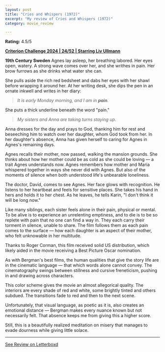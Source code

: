 ```yaml
---
layout: post
title: "Cries and Whispers (1972)"
excerpt: "My review of Cries and Whispers (1972)"
category: movie_review

---
```


**Rating:** 4.5/5

<b><a href="https://boxd.it/qWjuA/detail" rel="nofollow">Criterion Challenge 2024 | 24/52 | Starring Liv Ullmann</a></b>

<b>19th Century Sweden</b>
Agnes lay asleep, her breathing labored. Her eyes open, watery. A strong wave comes over her, and she writhes in pain. Her brow furrows as she drinks what water she can.

She pulls aside the rich red bedsheet and dabs her eyes with her shawl before wrapping it around her. At her writing desk, she dips the pen in an ornate inkwell and writes in her diary:

<blockquote><i>It is early Monday morning, and I am in <b>pain</b>.</i></blockquote>She puts a thick underline beneath the word "pain."

<blockquote><i>My sisters and Anna are taking turns staying up.</i></blockquote>Anna dresses for the day and prays to God, thanking him for rest and beseeching him to watch over her daughter, whom God took from her. In her daughter's absence, Anna has given herself to caring for Agnes in Agnes's remaining days.

Agnes recalls their mother, now passed, walking the mansion grounds. She thinks about how her mother could be as cold as she could be loving — a trait Agnes understands now. Agnes remembers how mother and Maria whispered together in ways she never did with Agnes. But also of the moments of silence when both understood life's unbearable loneliness.

The doctor, David, comes to see Agnes. Her face glows with recognition. He listens to her heartbeat and feels for sensitive places. She takes his hand in hers and holds it to her chest. As he leaves, he tells Karin, "I don't think it will be long now."

Like many siblings, each sister feels alone in their pain, physical or mental. To be alive is to experience an unrelenting emptiness, and to die is to be so replete with pain that no one can find a way in. They each carry their torment in silence, unable to share. The film follows them as each pain comes to the surface — how each daughter is an aspect of their mother, who felt unknowable in her multitude.

Thanks to Roger Corman, this film received solid US distribution, which likely aided in the movie receiving a Best Picture Oscar nomination.

As with Bergman's best films, the human qualities that give the story life are in the cinematic language — that which words alone cannot convey. The cinematography swings between stillness and cursive freneticism, pushing in and drawing across characters. 

This color scheme gives the movie an almost allegorical quality. The interiors are every shade of red and white, some brightly tinted and others subdued. The transitions fade to red and then to the next scene.

Unfortunately, that visual language, as poetic as it is, also creates an emotional distance — Bergman makes every nuance known but not necessarily felt. That absence keeps me from giving this a higher score.

Still, this is a beautifully realized meditation on misery that manages to evade dourness while giving little solace.

<hr>

[See Review on Letterboxd](https://boxd.it/6E05oF)
